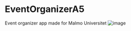 # EventOrganizerA5
Event organizer app made for Malmo Universitet
![image](https://github.com/GitMalmoer/EventOrganizerA5/assets/113827015/cd6f5e72-c614-4d33-99ea-551b8129fe27)
